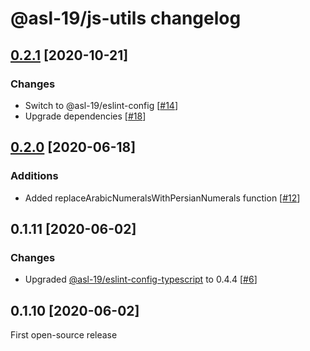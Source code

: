 # @asl-19/js-utils changelog

## [0.2.1](https://github.com/ASL-19/js-utils/pulls?q=is%3Apr+milestone%3A0.2.1+is%3Aclosed) [2020-10-21]

### Changes

* Switch to @asl-19/eslint-config [[#14](https://github.com/ASL-19/js-utils/pull/14)]
* Upgrade dependencies [[#18](https://github.com/ASL-19/js-utils/pull/18)]

## [0.2.0](https://github.com/ASL-19/js-utils/pulls?q=is%3Apr+milestone%3A0.2.0+is%3Aclosed) [2020-06-18]

### Additions

* Added replaceArabicNumeralsWithPersianNumerals function [[#12](https://github.com/ASL-19/js-utils/pull/12)]

## 0.1.11 [2020-06-02]

### Changes

* Upgraded [@asl-19/eslint-config-typescript](https://github.com/ASL-19/eslint-config-typescript) to 0.4.4 [[#6](https://github.com/ASL-19/js-utils/pull/6)]

## 0.1.10 [2020-06-02]

First open-source release
